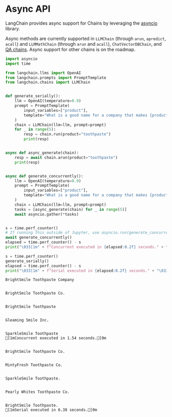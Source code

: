 # Async API

LangChain provides async support for Chains by leveraging the [asyncio](https://docs.python.org/3/library/asyncio.html) library.

Async methods are currently supported in `LLMChain` (through `arun`, `apredict`, `acall`) and `LLMMathChain` (through `arun` and `acall`), `ChatVectorDBChain`, and [QA chains](../index_examples/question_answering.html). Async support for other chains is on the roadmap.


```python
import asyncio
import time

from langchain.llms import OpenAI
from langchain.prompts import PromptTemplate
from langchain.chains import LLMChain


def generate_serially():
    llm = OpenAI(temperature=0.9)
    prompt = PromptTemplate(
        input_variables=["product"],
        template="What is a good name for a company that makes {product}?",
    )
    chain = LLMChain(llm=llm, prompt=prompt)
    for _ in range(5):
        resp = chain.run(product="toothpaste")
        print(resp)


async def async_generate(chain):
    resp = await chain.arun(product="toothpaste")
    print(resp)


async def generate_concurrently():
    llm = OpenAI(temperature=0.9)
    prompt = PromptTemplate(
        input_variables=["product"],
        template="What is a good name for a company that makes {product}?",
    )
    chain = LLMChain(llm=llm, prompt=prompt)
    tasks = [async_generate(chain) for _ in range(5)]
    await asyncio.gather(*tasks)


s = time.perf_counter()
# If running this outside of Jupyter, use asyncio.run(generate_concurrently())
await generate_concurrently()
elapsed = time.perf_counter() - s
print("\033[1m" + f"Concurrent executed in {elapsed:0.2f} seconds." + "\033[0m")

s = time.perf_counter()
generate_serially()
elapsed = time.perf_counter() - s
print("\033[1m" + f"Serial executed in {elapsed:0.2f} seconds." + "\033[0m")
```

    
    
    BrightSmile Toothpaste Company
    
    
    BrightSmile Toothpaste Co.
    
    
    BrightSmile Toothpaste
    
    
    Gleaming Smile Inc.
    
    
    SparkleSmile Toothpaste
    [1mConcurrent executed in 1.54 seconds.[0m
    
    
    BrightSmile Toothpaste Co.
    
    
    MintyFresh Toothpaste Co.
    
    
    SparkleSmile Toothpaste.
    
    
    Pearly Whites Toothpaste Co.
    
    
    BrightSmile Toothpaste.
    [1mSerial executed in 6.38 seconds.[0m
    
